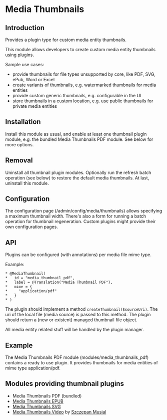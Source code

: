 # Media Thumbnails

## Introduction

Provides a plugin type for custom media entity thumbnails.

This module allows developers to create custom media entity thumbnails
using plugins.

Sample use cases:

* provide thumbnails for file types unsupported by core,
  like PDF, SVG, ePub, Word or Excel
* create variants of thumbnails, e.g. watermarked thumbnails for media entities
* provide custom generic thumbnails, e.g. configurable in the UI
* store thumbnails in a custom location, e.g. use public thumbnails
  for private media entities

## Installation

Install this module as usual, and enable at least one
thumbnail plugin module, e.g. the bundled
Media Thumbnails PDF module. See below for more options.

## Removal

Uninstall all thumbnail plugin modules. Optionally run the
refresh batch operation (see below) to restore the default
media thumbnails. At last, uninstall this module.

## Configuration

The configuration page (/admin/config/media/thumbnails) allows
specifying a maximum thumbnail width.
There's also a form for running a batch operation
for thumbnail regeneration.
Custom plugins might provide their own configuration pages.

## API

Plugins can be configured (with annotations) per media file mime type.

Example:

```
* @MediaThumbnail(
*   id = "media_thumbnail_pdf",
*   label = @Translation("Media Thumbnail PDF"),
*   mime = {
*     "application/pdf"
*   }
* )
```

The plugin should implement a method ```createThumbnail($sourceUri)```.
The uri of the local file (media source) is passed to this method.
The plugin should return a (new or existent) managed thumbnail file object.

All media entity related stuff will be handled by the plugin manager.

## Example

The Media Thumbnails PDF module (modules/media_thumbnails_pdf) contains
a ready to use plugin. It provides thumbnails for media entities of
mime type application/pdf.

## Modules providing thumbnail plugins

* Media Thumbnails PDF (bundled)
* [Media Thumbnails EPUB](https://www.drupal.org/project/media_thumbnails_epub)
* [Media Thumbnails SVG](https://www.drupal.org/project/media_thumbnails_svg)
* [Media Thumbnails Video](https://www.drupal.org/project/media_thumbnails_video)
  by [Szczepan Musial](https://www.drupal.org/u/lamp5)
